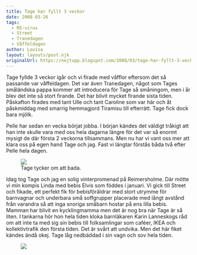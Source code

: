 ```yaml
---
title: Tage har fyllt 3 veckor
date: 2008-03-26
tags: 
  - RS-virus
  - Street
  - Tranedagen
  - Våffeldagen	
author: Lovisa
layout: layouts/post.njk
originalUrl: https://nejtupp.blogspot.com/2008/03/tage-har-fyllt-3-veckor.html
---
```


Tage fyllde 3 veckor igår och vi firade med våfflor eftersom det så passande var våffeldagen. Det var även Tranedagen, något som Tages småländska pappa kommer att introducera för Tage så småningom, men i år blev det inte så stort firande. Det har blivit mycket firande sista tiden. Påskafton firades med tant Ulle och tant Caroline som var här och åt påskmiddag med smarrig hemmagjord Tiramisu till efterrätt. Tage fick dock bara mjölk.

Pelle har sedan en vecka börjat jobba. I början kändes det väldigt tråkigt att han inte skulle vara med oss hela dagarna längre för det var så enormt mysigt de där första 2 veckorna tillsammans. Men nu har vi vant oss mer att klara oss på egen hand Tage och jag. Fast vi längtar förstås båda två efter Pelle hela dagen.

<figure>
	<img src="../../../img/2008/03/_MG_0834_1024pix.jpg">
	<figcaption>Tage tycker om att bada.</figcaption>
</figure>

Idag tog Tage och jag en solig vinterpromenad på Reimersholme. Där mötte vi min kompis Linda med bebis Elvis som föddes i januari. Vi gick till Street och fikade, ett perfekt fik för bebisföräldrar med stort utrymme för barnvagnar och underbara små soffgrupper placerade med långt avstånd från varandra så att inga snoriga småbarn hostar på ens lilla bebis. Mamman har blivit en kycklingmamma men det är nog bra när Tage är så liten. I tankarna hör hon hela tiden kloka barnläkaren Karin Lanneskogs råd om att inte ta med sig sin bebis till folksamlingar som caféer, IKEA och kollektivtrafik den första tiden. Det är svårt att undvika. Men det här fiket kändes ändå okej. Tage låg nedbäddad i sin vagn och sov hela tiden.

<figure>
  <img src="../../../img/2008/03/_MG_0817_1024pix.jpg">
</figure>
